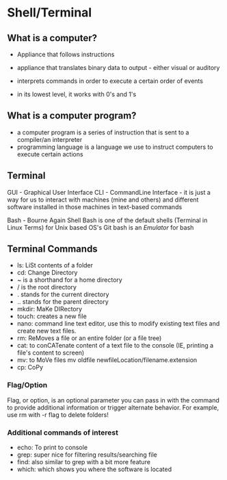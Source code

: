 # Shell/Terminal

## What is a computer?
- Appliance that follows instructions
- appliance that translates binary data to output - either visual or auditory
- interprets commands in order to execute a certain order of events

- in its lowest level, it works with 0's and 1's

## What is a computer program?
- a computer program is a series of instruction that is sent to a compiler/an interpreter
- programming language is a language we use to instruct computers to execute certain actions

## Terminal
GUI - Graphical User Interface 
CLI - CommandLine Interface
    - it is just a way for us to interact with machines (mine and others) and different software installed in those machines in text-based commands

Bash - Bourne Again Shell
Bash is one of the default shells (Terminal in Linux Terms) for Unix based OS's
Git bash is an _Emulator_ for bash

## Terminal Commands
- ls: LiSt contents of a folder
- cd: Change Directory
- ~ is a shorthand for a home directory
- / is the root directory
- . stands for the current directory
- .. stands for the parent directory
- mkdir: MaKe DIRectory
- touch: creates a new file
- nano: command line text editor, use this to modify existing text files and create new text files.
- rm: ReMoves a file or an entire folder (or a file tree)
- cat: to conCATenate content of a text file to the console (IE, printing a file's content to screen)
- mv: to MoVe files mv oldfile newfileLocation/filename.extension
- cp: CoPy

### Flag/Option
Flag, or option, is an optional parameter you can pass in with the command to provide additional information or trigger alternate behavior. For example, use rm with -r flag to delete folders!

### Additional commands of interest
- echo: To print to console
- grep: super nice for filtering results/searching file
- find: also similar to grep with a bit more feature
- which: which shows you where the software is located